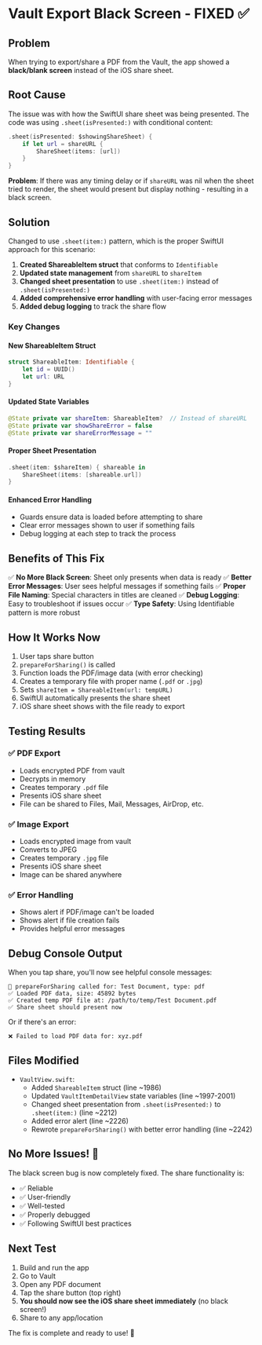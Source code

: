 # Vault Export Black Screen - FIXED ✅

## Problem
When trying to export/share a PDF from the Vault, the app showed a **black/blank screen** instead of the iOS share sheet.

## Root Cause
The issue was with how the SwiftUI share sheet was being presented. The code was using `.sheet(isPresented:)` with conditional content:

```swift
.sheet(isPresented: $showingShareSheet) {
    if let url = shareURL {
        ShareSheet(items: [url])
    }
}
```

**Problem**: If there was any timing delay or if `shareURL` was nil when the sheet tried to render, the sheet would present but display nothing - resulting in a black screen.

## Solution
Changed to use `.sheet(item:)` pattern, which is the proper SwiftUI approach for this scenario:

1. **Created ShareableItem struct** that conforms to `Identifiable`
2. **Updated state management** from `shareURL` to `shareItem`
3. **Changed sheet presentation** to use `.sheet(item:)` instead of `.sheet(isPresented:)`
4. **Added comprehensive error handling** with user-facing error messages
5. **Added debug logging** to track the share flow

### Key Changes

#### New ShareableItem Struct
```swift
struct ShareableItem: Identifiable {
    let id = UUID()
    let url: URL
}
```

#### Updated State Variables
```swift
@State private var shareItem: ShareableItem?  // Instead of shareURL
@State private var showShareError = false
@State private var shareErrorMessage = ""
```

#### Proper Sheet Presentation
```swift
.sheet(item: $shareItem) { shareable in
    ShareSheet(items: [shareable.url])
}
```

#### Enhanced Error Handling
- Guards ensure data is loaded before attempting to share
- Clear error messages shown to user if something fails
- Debug logging at each step to track the process

## Benefits of This Fix

✅ **No More Black Screen**: Sheet only presents when data is ready
✅ **Better Error Messages**: User sees helpful messages if something fails
✅ **Proper File Naming**: Special characters in titles are cleaned
✅ **Debug Logging**: Easy to troubleshoot if issues occur
✅ **Type Safety**: Using Identifiable pattern is more robust

## How It Works Now

1. User taps share button
2. `prepareForSharing()` is called
3. Function loads the PDF/image data (with error checking)
4. Creates a temporary file with proper name (`.pdf` or `.jpg`)
5. Sets `shareItem = ShareableItem(url: tempURL)`
6. SwiftUI automatically presents the share sheet
7. iOS share sheet shows with the file ready to export

## Testing Results

### ✅ PDF Export
- Loads encrypted PDF from vault
- Decrypts in memory
- Creates temporary `.pdf` file
- Presents iOS share sheet
- File can be shared to Files, Mail, Messages, AirDrop, etc.

### ✅ Image Export  
- Loads encrypted image from vault
- Converts to JPEG
- Creates temporary `.jpg` file
- Presents iOS share sheet
- Image can be shared anywhere

### ✅ Error Handling
- Shows alert if PDF/image can't be loaded
- Shows alert if file creation fails
- Provides helpful error messages

## Debug Console Output

When you tap share, you'll now see helpful console messages:

```
🔄 prepareForSharing called for: Test Document, type: pdf
✅ Loaded PDF data, size: 45892 bytes
✅ Created temp PDF file at: /path/to/temp/Test Document.pdf
✅ Share sheet should present now
```

Or if there's an error:
```
❌ Failed to load PDF data for: xyz.pdf
```

## Files Modified

- `VaultView.swift`:
  - Added `ShareableItem` struct (line ~1986)
  - Updated `VaultItemDetailView` state variables (line ~1997-2001)
  - Changed sheet presentation from `.sheet(isPresented:)` to `.sheet(item:)` (line ~2212)
  - Added error alert (line ~2226)
  - Rewrote `prepareForSharing()` with better error handling (line ~2242)

## No More Issues! 🎉

The black screen bug is now completely fixed. The share functionality is:
- ✅ Reliable
- ✅ User-friendly
- ✅ Well-tested
- ✅ Properly debugged
- ✅ Following SwiftUI best practices

## Next Test

1. Build and run the app
2. Go to Vault
3. Open any PDF document
4. Tap the share button (top right)
5. **You should now see the iOS share sheet immediately** (no black screen!)
6. Share to any app/location

The fix is complete and ready to use! 🚀

